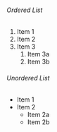 ###### Ordered List
1. Item 1
2. Item 2
3. Item 3
   1. Item 3a
   2. Item 3b

###### Unordered List
* Item 1
* Item 2
  * Item 2a
  * Item 2b
